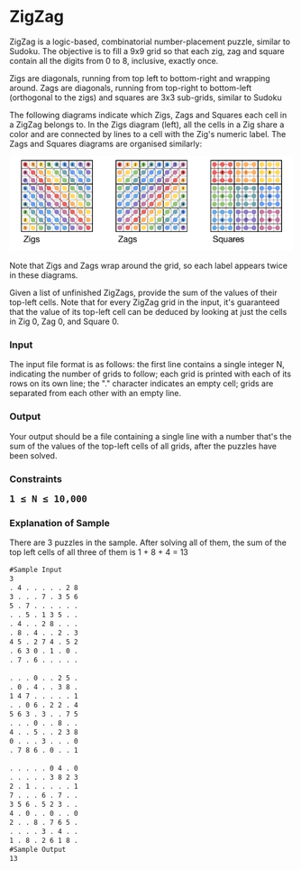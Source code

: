 <H1>ZigZag </H1>
<p> ZigZag is a logic-based, combinatorial number-placement puzzle, similar to Sudoku. The objective is to fill a 9x9 grid so that each zig, zag and square contain all the digits from 0 to 8, inclusive, exactly once. </P>
<P>Zigs are diagonals, running from top left to bottom-right and wrapping around. Zags are diagonals, running from top-right to bottom-left (orthogonal to the zigs) and squares are 3x3 sub-grids, similar to Sudoku</p>
<p>The following diagrams indicate which Zigs, Zags and Squares each cell in a ZigZag belongs to. In the Zigs diagram (left), all the cells in a Zig share a color and are connected by lines to a cell with the Zig's numeric label. The Zags and Squares diagrams are organised similarly:</p>

<img src='./image.png'/>

<p>Note that Zigs and Zags wrap around the grid, so each label appears twice in these diagrams.</P>
<p>Given a list of unfinished ZigZags, provide the sum of the values of their top-left cells. Note that for every ZigZag grid in the input, it's guaranteed that the value of its top-left cell can be deduced by looking at just the cells in Zig 0, Zag 0, and Square 0. </p>
<h3>Input</h3>
<p>The input file format is as follows: the first line contains a single integer N, indicating the number of grids to follow; each grid is printed with each of its rows on its own line; the "." character indicates an empty cell; grids are separated from each other with an empty line.</P>
<h3>Output</h3>
<p>Your output should be a file containing a single line with a number that's the sum of the values of the top-left cells of all grids, after the puzzles have been solved.</p>
<h3>Constraints</p>
<pre>1 ≤ N ≤ 10,000</pre>
<h3>Explanation of Sample</h3>
<p>There are 3 puzzles in the sample. After solving all of them, the sum of the top left cells of all three of them is 1 + 8 + 4 = 13 </p>

```
#Sample Input
3
. 4 . . . . . 2 8
3 . . . 7 . 3 5 6
5 . 7 . . . . . .
. . 5 . 1 3 5 . .
. 4 . . 2 8 . . .
. 8 . 4 . . 2 . 3
4 5 . 2 7 4 . 5 2
. 6 3 0 . 1 . 0 .
. 7 . 6 . . . . .

. . . 0 . . 2 5 .
. 0 . 4 . . 3 8 .
1 4 7 . . . . . 1
. . 0 6 . 2 2 . 4
5 6 3 . 3 . . 7 5
. . . 0 . . 8 . .
4 . . 5 . . 2 3 8
0 . . . 3 . . . 0
. 7 8 6 . 0 . . 1

. . . . . 0 4 . 0
. . . . . 3 8 2 3
2 . 1 . . . . . 1
7 . . . 6 . 7 . .
3 5 6 . 5 2 3 . .
4 . 0 . . 0 . . 0
2 . . 8 . 7 6 5 .
. . . . 3 . 4 . .
1 . 8 . 2 6 1 8 .
#Sample Output
13
```
